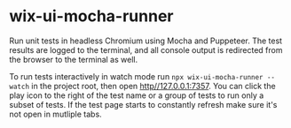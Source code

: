 # wix-ui-mocha-runner

Run unit tests in headless Chromium using Mocha and Puppeteer. The test results are logged to the terminal, and all console output is redirected from the browser to the terminal as well.

To run tests interactively in watch mode run `npx wix-ui-mocha-runner --watch` in the project root, then open [http//127.0.0.1:7357](http//127.0.0.1:7357). You can click the play icon to the right of the test name or a group of tests to run only a subset of tests. If the test page starts to constantly refresh make sure it's not open in mutliple tabs.
